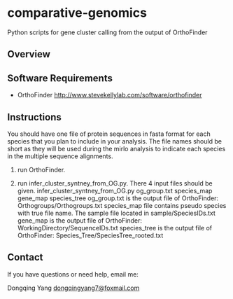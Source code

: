 # comparative-genomics
Python scripts for gene cluster calling from the output of OrthoFinder

Overview
--------




Software Requirements
---------------------
- OrthoFinder http://www.stevekellylab.com/software/orthofinder


Instructions
------------

You should have one file of protein sequences in fasta format for each species that you plan to include in your analysis. The file names should be short as they will be used during the mirlo analysis to indicate each species in the multiple sequence alignments.

1. run OrthoFinder.

1. run infer_cluster_syntney_from_OG.py. There 4 input files should be given. 
infer_cluster_syntney_from_OG.py og_group.txt species_map gene_map species_tree
og_group.txt is the output file of OrthoFinder: Orthogroups/Orthogroups.txt
species_map file contains pseudo species with true file name. The sample file located in sample/SpeciesIDs.txt 
gene_map is the output file of OrthoFinder: WorkingDirectory/SequenceIDs.txt 
species_tree is the output file of OrthoFinder: Species_Tree/SpeciesTree_rooted.txt


Contact
-------
If you have questions or need help, email me:

Dongqing Yang dongqingyang7@foxmail.com
